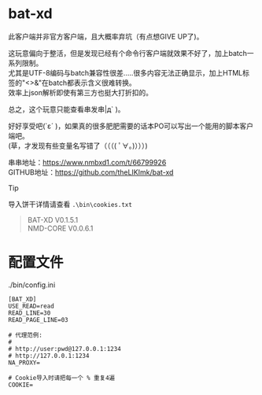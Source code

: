 # bat-xd
此客户端并非官方客户端，且大概率弃坑（有点想GIVE UP了)。  

这玩意偏向于整活，但是发现已经有个命令行客户端就效果不好了，加上batch一系列限制。  
尤其是UTF-8编码与batch兼容性很差.....很多内容无法正确显示，加上HTML标签的"<>&"在batch都表示含义很难转换。  
效率上json解析即使有第三方也挺大打折扣的。  

总之，这个玩意只能查看串发串|д` )。  

好好享受吧(`ε´ )，如果真的很多肥肥需要的话本PO可以写出一个能用的脚本客户端吧。  
(草，才发现有些变量名写错了（（（( ﾟ∀。)）））)  


串串地址：https://www.nmbxd1.com/t/66799926  
GITHUB地址：https://github.com/theLIKImk/bat-xd  

>[!TIP]  
>导入饼干详情请查看 `.\bin\cookies.txt`

> BAT-XD V0.1.5.1  
> NMD-CORE V0.0.6.1  

# 配置文件
./bin/config.ini  
```
[BAT_XD]
USE_READ=read
READ_LINE=30
READ_PAGE_LINE=03

# 代理范例:
#
# http://user:pwd@127.0.0.1:1234
# http://127.0.0.1:1234
NA_PROXY=

# Cookie导入时请把每一个 % 重复4遍
COOKIE=
```
